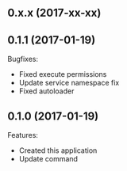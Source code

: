0.x.x (2017-xx-xx)
------------------



0.1.1 (2017-01-19)
------------------

Bugfixes:

* Fixed execute permissions
* Update service namespace fix
* Fixed autoloader

0.1.0 (2017-01-19)
------------------

Features:

* Created this application
* Update command
